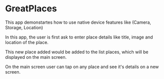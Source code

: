 # GreatPlaces



This app demonstartes how to use native device features like (Camera, Storage, Location)

In this app, the user is first ask to enter place details like title, image and location of the place.

This new place added would be added to the list places, which will be displayed on the main screen. 

On the main screen user can tap on any place and see it's details on a new screen.

